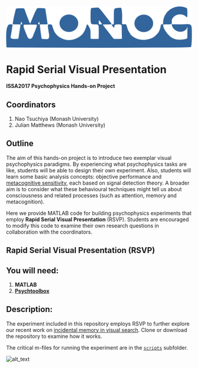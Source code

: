 ![alt text][logo]
# Rapid Serial Visual Presentation
**ISSA2017 Psychophysics Hands-on Project**
## Coordinators
1. Nao Tsuchiya (Monash University)
2. Julian Matthews (Monash University)

## Outline
The aim of this hands-on project is to introduce two exemplar visual psychophysics paradigms. By experiencing what psychophysics tasks are like, students will be able to design their own experiment. Also, students will learn some basic analysis concepts: objective performance and [metacognitive sensitivity](http://www.sciencedirect.com/science/article/pii/S105381000090494X), each based on signal detection theory. A broader aim is to consider what these behavioural techniques might tell us about consciousness and related processes (such as attention, memory and metacognition). 

Here we provide MATLAB code for building psychophysics experiments that employ **Rapid Serial Visual Presentation** (RSVP). Students are encouraged to modify this code to examine their own research questions in collaboration with the coordinators.

## Rapid Serial Visual Presentation (RSVP)

## You will need: 
1. **MATLAB**
2. [**Psychtoolbox**](http://psychtoolbox.org/)

## Description:
The experiment included in this repository employs RSVP to further explore our recent work on [incidental memory in visual search](https://www.ncbi.nlm.nih.gov/pubmed/27507869). Clone or download the repository to examine how it works. 

The critical m-files for running the experiment are in the [`scripts`](./scripts/) subfolder.

![alt_text][avatar]

[logo]: https://raw.githubusercontent.com/julian-matthews/MoNoC-practice-experiment/master/MoNoC_minimal.png "Monash Neuroscience of Consciousness"

[avatar]: https://avatars0.githubusercontent.com/u/18410581?v=3&s=96 "I'm Julian"
